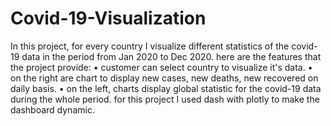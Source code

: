 # Covid-19-Visualization
In this project, for every country I visualize different statistics of the covid-19 data in the period from Jan 2020 to Dec 2020. here are the features that the project provide: • customer can select country to visualize it's data. • on the right are chart to display new cases, new deaths, new recovered on daily basis. • on the left, charts display global statistic for the covid-19 data during the whole period.  for this project I used dash with plotly to make the dashboard dynamic.
